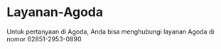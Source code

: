 # Layanan-Agoda
Untuk pertanyaan di Agoda, Anda bisa menghubungi layanan Agoda di nomor 62851-2953-0890 

